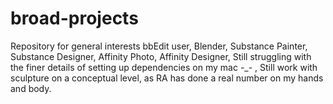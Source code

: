 # broad-projects
Repository for general interests
bbEdit user, 
Blender, 
Substance Painter, 
Substance Designer, 
Affinity Photo, 
Affinity Designer, 
Still struggling with the finer details of setting up dependencies on my mac -_- ,
Still work with sculpture on a conceptual level, as RA has done a real number on my hands and body.

